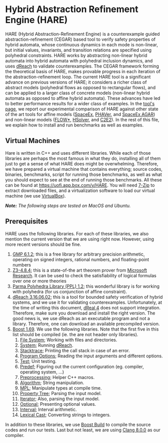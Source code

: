 Hybrid Abstraction Refinement Engine (HARE)
===========================================

HARE (Hybrid Abstraction-Refinement Engine) is a counterexample guided abstraction-refinement (CEGAR) based tool to verify safety properties of hybrid automata, whose continuous dynamics in each mode is non-linear, but initial values, invariants, and transition relations are specified using polyhedral constraints. 
HARE works by abstracting non-linear hybrid automata into hybrid automata with polyhedral inclusion dynamics, and uses [dReach](http://dreal.github.io/dReach/) to validate counterexamples. The CEGAR framework forming the theoretical basis of HARE, makes provable progress in each iteration of the abstraction-refinement loop. The current HARE tool is a significant advance on previous versions of HARE; it considers a richer class of abstract models (polyhedral flows as opposed to rectangular flows), and can be applied to a larger class of concrete models (non-linear hybrid automata as opposed to affine hybrid automata). These advances have led to better performance results for a wider class of examples. In the [tool's page](https://nima-roohi.github.io/HARE), we report our experimental comparison of HARE against other state of the art tools for affine models ([SpaceEx](http://spaceex.imag.fr/), [PHAVer](http://spaceex.imag.fr/phaver-8), and [SpaceEx AGAR](https://swt.informatik.uni-freiburg.de/tool/spaceex/agar)) and non-linear models ([FLOW*](https://flowstar.org/), [HSolver](http://hsolver.sourceforge.net/), and [C2E2](http://publish.illinois.edu/c2e2-tool/)).
In the rest of this file, we explain how to install and run benchmarks as well as examples.

Virtual Machines
----------------

Hare is written in C++ and uses different libraries. 
While each of those libraries are perhaps the most famous in what they do, installing all of them just to get a sense of what HARE does might be overwhelming. Therefore, we have prepared a virtual machine that contains everything; source codes, binaries, benchmarks, script for running those benchmarks, as well as what you should expect to see at the end of running those benchmarks. All these can be found at https://uofi.app.box.com/v/HARE. You will need [7-Zip](https://www.7-zip.org/) to extract downloaded files, and a virtualization software to load our virtual machine (we use [VirtualBox](https://www.virtualbox.org/)).


**_Note:_**
_The following steps are tested on MacOS and Ubuntu._ 


Prerequisites
-------------

HARE uses the following libraries. For each of these libraries, we also mention the current version that we are using right now. However, using more recent versions should be fine.

1. [GMP 6.1.2](https://gmplib.org/); this is a free library for arbitrary precision arithmetic, operating on signed integers, rational numbers, and floating-point numbers
1. [Z3-4.8.4](https://github.com/Z3Prover/z3/releases); this is a state-of-the art theorem prover from [Microsoft Research](https://www.microsoft.com/en-us/research/). It can be used to check the satisfiability of logical formulas over one or more theories
1. [Parma Polyhedra Library (PPL) 1.2](https://www.bugseng.com/parma-polyhedra-library); this wonderful library is for working with polyhedra (for us conjunction of affine constraint).
1. [dReach 3.16.06.02](http://dreal.github.io/dReach/); this is a tool for bounded safety verification of hybrid systems, and we use it for validating counterexamples. Unfortunately, at the time of writing this document, [dReal 4](https://github.com/dreal/dreal4) does not support integration. Therefore, make sure you download and install the right version. The good news is, we use dReach as an executable program and not a library. Therefore, one can download an available precompiled version.
1. [Boost 1.69](https://www.boost.org/users/history/version_1_69_0.html). We use the following libraries. Note that the first five in this list should be compiled (ie. the are not header only libraries).
    1. [File System](https://www.boost.org/doc/libs/1_69_0/libs/filesystem/doc/index.htm);
       Working with files and directories.
    1. [System](https://www.boost.org/doc/libs/1_69_0/libs/system/doc/html/system.html);
       Running [dReach](http://dreal.github.io/dReach/).
    1. [Stacktrace](https://www.boost.org/doc/libs/1_69_0/doc/html/stacktrace.html);
       Printing the call stack in case of an error.           
    1. [Program Options](https://www.boost.org/doc/libs/1_69_0/doc/html/program_options.html);
       Reading the input arguments and different options.    
    1. [Test](https://www.boost.org/doc/libs/1_69_0/libs/test/doc/html/index.html);
       Unit testing.
    1. [Predef](https://www.boost.org/doc/libs/1_69_0/doc/html/predef.html);
       Figuring out the current configuration (eg. compiler, operating system, ...)
    1. [Preprocessing](https://www.boost.org/doc/libs/1_69_0/libs/preprocessor/doc/index.html);
       Helper C++ macros.
    1. [Algorithm](https://www.boost.org/doc/libs/1_69_0/libs/algorithm/doc/html/index.html);
       String manipulation.
    1. [MPL](https://www.boost.org/doc/libs/1_69_0/libs/mpl/doc/index.html);
       Manipulate types at compile time.
    1. [Property Tree](https://www.boost.org/doc/libs/1_69_0/doc/html/property_tree.html);
       Parsing the input model.
    1. [Iterator](https://www.boost.org/doc/libs/1_69_0/libs/iterator/doc/index.html);
       Also, parsing the input model.
    1. [Optional](https://www.boost.org/doc/libs/1_69_0/libs/optional/doc/html/index.html);
       Presenting optional values.
    1. [Interval](https://www.boost.org/doc/libs/1_69_0/libs/numeric/interval/doc/interval.htm);
       Interval arithmetic.
    1. [Lexical Cast](https://www.boost.org/doc/libs/1_69_0/doc/html/boost_lexical_cast.html);
       Converting strings to integers.

In addition to these libraries, we use [Boost Build](https://boostorg.github.io/build/) to compile the source codes and run our tests. Last but not least, we are using [Clang 8.0.0](https://releases.llvm.org/8.0.0/tools/clang/docs/ReleaseNotes.html) as our compiler.